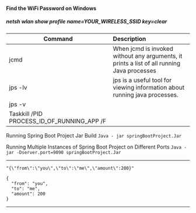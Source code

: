 #### Find the WiFi Password on Windows

##### netsh wlan show profile name=YOUR_WIRELESS_SSID key=clear

| Command  	|      Description     	|
|----------	|:------	|
|jcmd|When jcmd is invoked without any arguments, it prints a list of all running Java processes|
|jps -lv|jps is a useful tool for viewing information about running java processes.|
|jps -v||
|Taskkill /PID PROCESS_ID_OF_RUNNING_APP /F||

Running Spring Boot Project Jar Build
`Java - jar springBootProject.Jar`

Running Multiple Instances of Spring Boot Project on Different Ports
`Java -jar -Dserver.port=9090 springBootProject.Jar`

---

`"{\"from\":\"you\",\"to\":\"me\",\"amount\":200}"`

```
{
  "from": "you",
  "to": "me",
  "amount": 200
}
```
---
